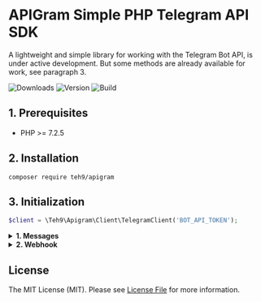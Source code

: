 # APIGram Simple PHP Telegram API SDK
A lightweight and simple library for working with the Telegram Bot API, is under active development. But some methods are already available for work, see paragraph 3.

![Downloads](https://img.shields.io/packagist/dt/teh9/apigram)
![Version](https://img.shields.io/github/v/release/teh9/apigram)
![Build](https://github.com/teh9/apigram/actions/workflows/php.yml/badge.svg)

## 1. Prerequisites
- PHP >= 7.2.5

## 2. Installation
```
composer require teh9/apigram
```

## 3. Initialization

```php 
$client = \Teh9\Apigram\Client\TelegramClient('BOT_API_TOKEN');
```
<details>
  <summary><b>1. Messages</b></summary>
  
##### Send message:

```php
$chatId = 1;

$client = \Teh9\Apigram\Client\TelegramClient('BOT_API_TOKEN');
$response = $client->messages()->to($chatId)->send('text');

$response->getMessageId(); // Get message id

```
</details>

<details>
  <summary><b>2. Webhook</b></summary>

##### Set webhook:
```php
$webhookUrl = 'https://yourwebhook.net';

$client = \Teh9\Apigram\Client\TelegramClient('BOT_API_TOKEN');
$response = $client->webhook()->set($webhookUrl);

var_dump($response->status()); // true/false
```

##### Remove webhook:
```php
$client = \Teh9\Apigram\Client\TelegramClient('BOT_API_TOKEN');
$response = $client->webhook()->remove();

var_dump($response->status()); // true/false
```
</details>

## License
The MIT License (MIT). Please see <a href="https://github.com/teh9/apigram/blob/master/LICENSE">License File</a> for more information.
